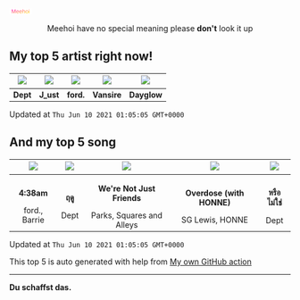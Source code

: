 [![Meehoi Logo](https://github.com/beam41/beam41/raw/master/mh.svg)](http://my.meehoi.me/)
<p align="center">Meehoi have no special meaning please <b>don't</b> look it up</p>

## My top 5 artist right now!
<!-- table start -->
|<img src="https://i.scdn.co/image/617a9da2d7e4cdf3c83fa6f676975e1443064f14">|<img src="https://i.scdn.co/image/ab67616d0000485109740fd1a552a03f060231be">|<img src="https://i.scdn.co/image/962265eca633b45bd365ba27d4eb84384e83c980">|<img src="https://i.scdn.co/image/81f5ac3b73f437052726cf5b413a6a8c98ed1b54">|<img src="https://i.scdn.co/image/c1839863c4da9e32d9b07162bffdf5bde434a8b1">|
| :---: | :---: | :---: | :---: | :---: |
|<b>Dept</b>|<b>J_ust</b>|<b>ford.</b>|<b>Vansire</b>|<b>Dayglow</b>|

Updated at `Thu Jun 10 2021 01:05:05 GMT+0000`
<!-- table end -->

## And my top 5 song
<!-- table song start -->
|<img src="https://i.scdn.co/image/ab67616d00001e02baf6652226fded131e43e80f">|<img src="https://i.scdn.co/image/ab67616d00001e027cb744b7588fdcf838407c50">|<img src="https://i.scdn.co/image/ab67616d00001e02aae5901b4a97266f010b8c08">|<img src="https://i.scdn.co/image/ab67616d00001e02113ef593aa679b556f0659b2">|<img src="https://i.scdn.co/image/ab67616d00001e028d2c6fa63d72dd37a04f1df7">|
| :---: | :---: | :---: | :---: | :---: |
|<p><b>4:38am</b></p> ford., Barrie|<p><b>ฤดู</b></p> Dept|<p><b>We're Not Just Friends</b></p> Parks, Squares and Alleys|<p><b>Overdose (with HONNE)</b></p> SG Lewis, HONNE|<p><b>หรือไม่ใช่</b></p> Dept|

Updated at `Thu Jun 10 2021 01:05:05 GMT+0000`
<!-- table song end -->

This top 5 is auto generated with help from [My own GitHub action](https://github.com/beam41/spotify-listening)

---

**Du schaffst das.**